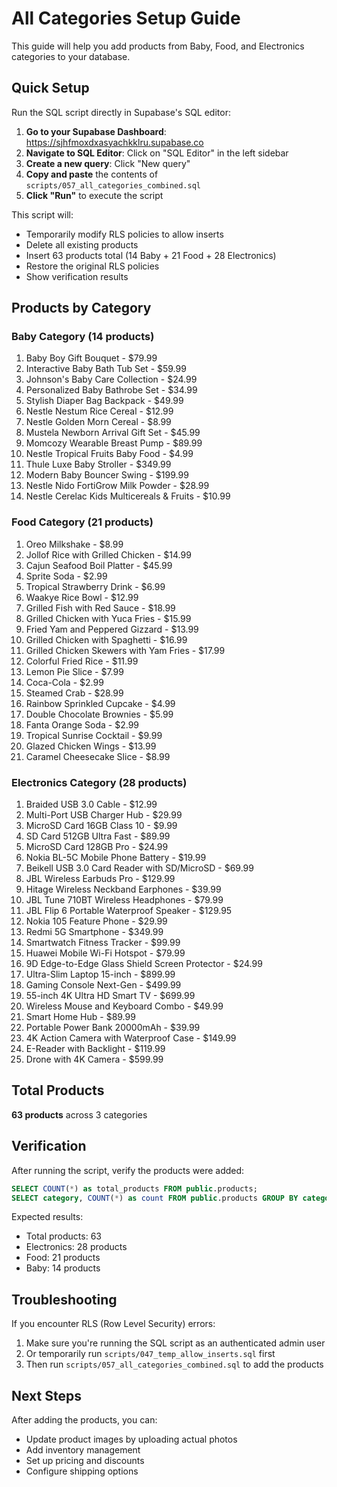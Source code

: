 # All Categories Setup Guide

This guide will help you add products from Baby, Food, and Electronics categories to your database.

## Quick Setup

Run the SQL script directly in Supabase's SQL editor:

1. **Go to your Supabase Dashboard**: https://sjhfmoxdxasyachkklru.supabase.co
2. **Navigate to SQL Editor**: Click on "SQL Editor" in the left sidebar
3. **Create a new query**: Click "New query"
4. **Copy and paste** the contents of `scripts/057_all_categories_combined.sql`
5. **Click "Run"** to execute the script

This script will:
- Temporarily modify RLS policies to allow inserts
- Delete all existing products
- Insert 63 products total (14 Baby + 21 Food + 28 Electronics)
- Restore the original RLS policies
- Show verification results

## Products by Category

### Baby Category (14 products)
1. Baby Boy Gift Bouquet - $79.99
2. Interactive Baby Bath Tub Set - $59.99
3. Johnson's Baby Care Collection - $24.99
4. Personalized Baby Bathrobe Set - $34.99
5. Stylish Diaper Bag Backpack - $49.99
6. Nestle Nestum Rice Cereal - $12.99
7. Nestle Golden Morn Cereal - $8.99
8. Mustela Newborn Arrival Gift Set - $45.99
9. Momcozy Wearable Breast Pump - $89.99
10. Nestle Tropical Fruits Baby Food - $4.99
11. Thule Luxe Baby Stroller - $349.99
12. Modern Baby Bouncer Swing - $199.99
13. Nestle Nido FortiGrow Milk Powder - $28.99
14. Nestle Cerelac Kids Multicereals & Fruits - $10.99

### Food Category (21 products)
1. Oreo Milkshake - $8.99
2. Jollof Rice with Grilled Chicken - $14.99
3. Cajun Seafood Boil Platter - $45.99
4. Sprite Soda - $2.99
5. Tropical Strawberry Drink - $6.99
6. Waakye Rice Bowl - $12.99
7. Grilled Fish with Red Sauce - $18.99
8. Grilled Chicken with Yuca Fries - $15.99
9. Fried Yam and Peppered Gizzard - $13.99
10. Grilled Chicken with Spaghetti - $16.99
11. Grilled Chicken Skewers with Yam Fries - $17.99
12. Colorful Fried Rice - $11.99
13. Lemon Pie Slice - $7.99
14. Coca-Cola - $2.99
15. Steamed Crab - $28.99
16. Rainbow Sprinkled Cupcake - $4.99
17. Double Chocolate Brownies - $5.99
18. Fanta Orange Soda - $2.99
19. Tropical Sunrise Cocktail - $9.99
20. Glazed Chicken Wings - $13.99
21. Caramel Cheesecake Slice - $8.99

### Electronics Category (28 products)
1. Braided USB 3.0 Cable - $12.99
2. Multi-Port USB Charger Hub - $29.99
3. MicroSD Card 16GB Class 10 - $9.99
4. SD Card 512GB Ultra Fast - $89.99
5. MicroSD Card 128GB Pro - $24.99
6. Nokia BL-5C Mobile Phone Battery - $19.99
7. Beikell USB 3.0 Card Reader with SD/MicroSD - $69.99
8. JBL Wireless Earbuds Pro - $129.99
9. Hitage Wireless Neckband Earphones - $39.99
10. JBL Tune 710BT Wireless Headphones - $79.99
11. JBL Flip 6 Portable Waterproof Speaker - $129.95
12. Nokia 105 Feature Phone - $29.99
13. Redmi 5G Smartphone - $349.99
14. Smartwatch Fitness Tracker - $99.99
15. Huawei Mobile Wi-Fi Hotspot - $79.99
16. 9D Edge-to-Edge Glass Shield Screen Protector - $24.99
17. Ultra-Slim Laptop 15-inch - $899.99
18. Gaming Console Next-Gen - $499.99
19. 55-inch 4K Ultra HD Smart TV - $699.99
20. Wireless Mouse and Keyboard Combo - $49.99
21. Smart Home Hub - $89.99
22. Portable Power Bank 20000mAh - $39.99
23. 4K Action Camera with Waterproof Case - $149.99
24. E-Reader with Backlight - $119.99
25. Drone with 4K Camera - $599.99

## Total Products
**63 products** across 3 categories

## Verification

After running the script, verify the products were added:

```sql
SELECT COUNT(*) as total_products FROM public.products;
SELECT category, COUNT(*) as count FROM public.products GROUP BY category ORDER BY count DESC;
```

Expected results:
- Total products: 63
- Electronics: 28 products
- Food: 21 products
- Baby: 14 products

## Troubleshooting

If you encounter RLS (Row Level Security) errors:

1. Make sure you're running the SQL script as an authenticated admin user
2. Or temporarily run `scripts/047_temp_allow_inserts.sql` first
3. Then run `scripts/057_all_categories_combined.sql` to add the products

## Next Steps

After adding the products, you can:
- Update product images by uploading actual photos
- Add inventory management
- Set up pricing and discounts
- Configure shipping options

